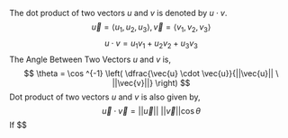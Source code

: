 The dot product of two vectors $u$ and $v$ is denoted by $u \cdot v$.
$$\vec{u} = \langle u_1,u_2,u_3 \rangle, \vec{v} = \langle v_1,v_2,v_3 \rangle$$
$$u \cdot v = u_1v_1+u_2v_2+u_3v_3$$
The Angle Between Two Vectors $u$ and $v$ is, 
$$
\theta = \cos ^{-1} \left( 
\dfrac{\vec{u} \cdot \vec{u}}{||\vec{u}|| \ ||\vec{v}||}
\right)
$$
Dot product of two vectors $u$ and $v$ is also given by, 
$$
\vec{u} \cdot \vec{v} = ||\vec{u}|| \ ||\vec{v}|| \cos{\theta}
$$
If $$